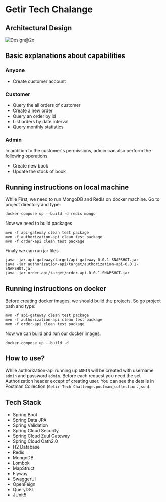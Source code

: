 # Getir Tech Chalange

## Architectural Design

![Design@2x](https://user-images.githubusercontent.com/33653098/159524706-67c9c765-300c-48ff-8973-5a7a47071523.png)

## Basic explanations about capabilities

### Anyone

- Create customer account

### Customer

- Query the all orders of customer
- Create a new order
- Query an order by id
- List orders by date interval
- Query monthly statistics

### Admin

In addition to the customer's permissions, admin can also perform the following operations.

- Create new book
- Update the stock of book

## Running instructions on local machine

While First, we need to run MongoDB and Redis on docker machine. Go to project directory and type:

```
docker-compose up --build -d redis mongo
```

Now we need to build packages

```
mvn -f api-gateway clean test package
mvn -f authorization-api clean test package
mvn -f order-api clean test package
```

Finaly we can run jar files

```
java -jar api-gateway/target/api-gateway-0.0.1-SNAPSHOT.jar
java -jar authorization-api/target/authorization-api-0.0.1-SNAPSHOT.jar
java -jar order-api/target/order-api-0.0.1-SNAPSHOT.jar
```

## Running instructions on docker

Before creating docker images, we should build the projects. So go project path and type:

```
mvn -f api-gateway clean test package
mvn -f authorization-api clean test package
mvn -f order-api clean test package
```

Now we can build and run our docker images.

```
docker-compose up --build -d
```

## How to use?

While authorization-api running up `ADMIN` will be created with username `admin` and password `admin`. Before each
request you need the set Authorization header except of creating user.
You can see the details in Postman Collection (`Getir Tech Challenge.postman_collection.json`).

## Tech Stack

- Spring Boot
- Spring Data JPA
- Spring Validation
- Spring Cloud Security
- Spring Cloud Zuul Gateway
- Spring Cloud Oath2.0
- H2 Database
- Redis
- MongoDB
- Lombok
- MapStruct
- Flyway
- SwaggerUI
- OpenFeign
- QueryDSL
- JUnit5
